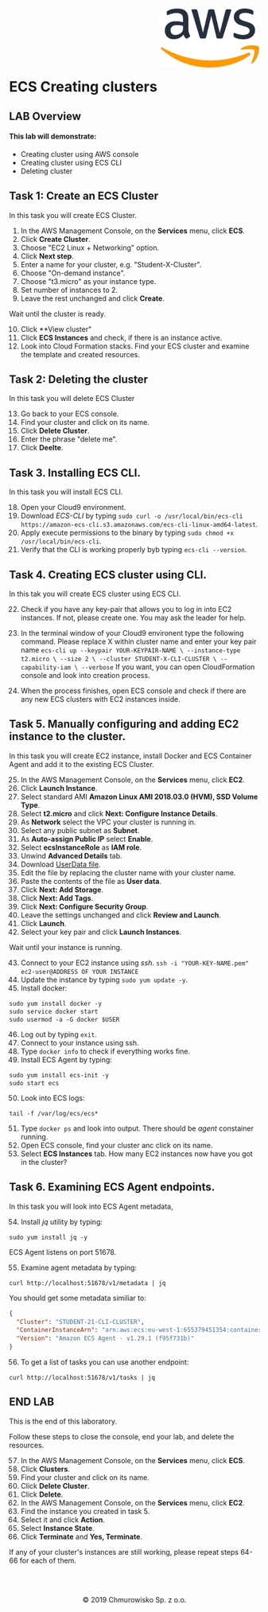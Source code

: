   <img src="../../img/logo.png" alt="Chmurowisko logo" width="200" align="right">
  <br><br>
  <br><br>
  <br><br>


# ECS  Creating clusters

## LAB Overview

#### This lab will demonstrate:
* Creating cluster using AWS console
* Creating cluster using ECS CLI
* Deleting cluster



## Task 1: Create an ECS Cluster

In this task you will create ECS Cluster.

1. In the AWS Management Console, on the **Services** menu, click **ECS**.
2. Click **Create Cluster**.
3. Choose "EC2 Linux + Networking" option.
4. Click **Next step**.
5. Enter a name for your cluster, e.g. "Student-X-Cluster".
6. Choose "On-demand instance".
7. Choose "t3.micro" as your instance type.
8. Set number of instances to 2.
9. Leave the rest unchanged and click **Create**.

Wait until the cluster is ready.

10. Click **View cluster"
11. Click **ECS Instances** and check, if there is an instance active.
12. Look into Cloud Formation stacks. Find your ECS cluster and examine the template and created resources.

## Task 2: Deleting the cluster

In this task you will delete ECS Cluster

13. Go back to your ECS console.
14. Find your cluster and click on its name.
15. Click **Delete Cluster**.
16. Enter the phrase "delete me".
17. Click **Deelte**.

## Task 3. Installing ECS CLI.

In this task you will install ECS CLI.

18. Open your Cloud9 environment.
19. Download *ECS-CLI* by typing ``sudo curl -o /usr/local/bin/ecs-cli https://amazon-ecs-cli.s3.amazonaws.com/ecs-cli-linux-amd64-latest``.
20. Apply execute permissions to the binary by typing ``sudo chmod +x /usr/local/bin/ecs-cli``.
21. Verify that the CLI is working properly byb typing ``ecs-cli --version``.

## Task 4. Creating ECS cluster using CLI.

In this tak you will create ECS cluster using ECS CLI.

22. Check if you have any key-pair that allows you to log in into EC2 instances. If not, please create one. You may ask the leader for help.
23. In the terminal window of your Cloud9 environent type the following command. Please replace X within cluster name and enter your key pair name
``
ecs-cli up --keypair YOUR-KEYPAIR-NAME \
--instance-type t2.micro \
--size 2 \
--cluster STUDENT-X-CLI-CLUSTER \
--capability-iam \
--verbose
``
If you want, you can open CloudFormation console and look into creation process.

24. When the process finishes, open ECS console and check if there are any new ECS clusters with EC2 instances inside.

## Task 5. Manually configuring and adding EC2 instance to the cluster.

In this task you will create EC2 instance, install Docker and ECS Container Agent and add it to the existing ECS Cluster.

25. In the AWS Management Console, on the **Services** menu, click **EC2**.
26. Click **Launch Instance**.
27. Select standard AMI **Amazon Linux AMI 2018.03.0 (HVM), SSD Volume Type**.
28. Select **t2.micro** and click **Next: Configure Instance Details**.
29. As **Network** select the VPC your cluster is running in.
30. Select any public subnet as **Subnet**.
31. As **Auto-assign Public IP** select **Enable**.
32. Select **ecsInstanceRole** as **IAM role**.
33. Unwind **Advanced Details** tab.
34. Download [UserData file](ec2_userdata.txt).
35. Edit the file by replacing the cluster name with your cluster name.
36. Paste the contents of the file as **User data**.
37. Click **Next: Add Storage**.
38. Click **Next: Add Tags**.
39. Click **Next: Configure Security Group**.
40. Leave the settings unchanged and click **Review and Launch**.
41. Click **Launch**.
42. Select your key pair and click **Launch Instances**.

Wait until your instance is running.

43. Connect to your EC2 instance using *ssh*.
``
ssh -i "YOUR-KEY-NAME.pem" ec2-user@ADDRESS OF YOUR INSTANCE
``
44. Update the instance by typing ``sudo yum update -y``.
45. Install docker:
```
sudo yum install docker -y
sudo service docker start
sudo usermod -a -G docker $USER
```
46. Log out by typing ``exit``.
47. Connect to your instance using ssh.
48. Type ``docker info`` to check if everything works fine.
49. Install ECS Agent by typing:
```
sudo yum install ecs-init -y
sudo start ecs
```
50. Look into ECS logs:
```
tail -f /var/log/ecs/ecs*
```
51. Type ``docker ps`` and look into output. There should be *agent* constainer running.
52. Open ECS console, find your cluster anc click on its name.
53. Select **ECS Instances** tab. How many EC2 instances now have you got in the cluster?

## Task 6. Examining ECS Agent endpoints.

In this task you will look into ECS Agent metadata,

54. Install *jq* utility by typing:
```
sudo yum install jq -y
```

ECS Agent listens on port 51678.

55. Examine agent metadata by typing:
```
curl http://localhost:51678/v1/metadata | jq
```

You should get some metadata similiar to:
```json
{
  "Cluster": "STUDENT-21-CLI-CLUSTER",
  "ContainerInstanceArn": "arn:aws:ecs:eu-west-1:655379451354:container-instance/9cc95e9f-a521-4e8c-aba8-9bb0998c4bf3",
  "Version": "Amazon ECS Agent - v1.29.1 (f95f731b)"
}
```
56. To get a list of tasks you can use another endpoint:
```
curl http://localhost:51678/v1/tasks | jq
```

## END LAB

This is the end of this laboratory. 

Follow these steps to close the console, end your lab, and delete the resources.

57. In the AWS Management Console, on the **Services** menu, click **ECS**.
58. Click **Clusters**.
59. Find your cluster and click on its name.
60. Click **Delete Cluster**.
62. Click **Delete**.
62. In the AWS Management Console, on the **Services** menu, click **EC2**.
63. Find the instance you created in task 5.
64. Select it and click **Action**.
65. Select **Instance State**.
66. Click **Terminate** and **Yes, Terminate**.

If any of your cluster's instances are still working, please repeat steps 64-66 for each of them.

<br><br>

<center><p>&copy; 2019 Chmurowisko Sp. z o.o.<p></center>